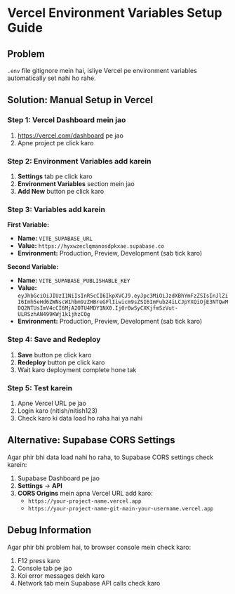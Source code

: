 # Vercel Environment Variables Setup Guide

## Problem
`.env` file gitignore mein hai, isliye Vercel pe environment variables automatically set nahi ho rahe.

## Solution: Manual Setup in Vercel

### Step 1: Vercel Dashboard mein jao
1. https://vercel.com/dashboard pe jao
2. Apne project pe click karo

### Step 2: Environment Variables add karein
1. **Settings** tab pe click karo
2. **Environment Variables** section mein jao
3. **Add New** button pe click karo

### Step 3: Variables add karein

**First Variable:**
- **Name:** `VITE_SUPABASE_URL`
- **Value:** `https://hyxwzeclqmanosdpkxae.supabase.co`
- **Environment:** Production, Preview, Development (sab tick karo)

**Second Variable:**
- **Name:** `VITE_SUPABASE_PUBLISHABLE_KEY`
- **Value:** `eyJhbGciOiJIUzI1NiIsInR5cCI6IkpXVCJ9.eyJpc3MiOiJzdXBhYmFzZSIsInJlZiI6Imh5eHd6ZWNscW1hbm9zZHBreGFlIiwicm9sZSI6ImFub24iLCJpYXQiOjE3NTQwMDQ2NTUsImV4cCI6MjA2OTU4MDY1NX0.Ij0r0wSyCXKjfmSzVut-ULRSzhAN499KWj1k1jhzCOg`
- **Environment:** Production, Preview, Development (sab tick karo)

### Step 4: Save and Redeploy
1. **Save** button pe click karo
2. **Redeploy** button pe click karo
3. Wait karo deployment complete hone tak

### Step 5: Test karein
1. Apne Vercel URL pe jao
2. Login karo (nitish/nitish123)
3. Check karo ki data load ho raha hai ya nahi

## Alternative: Supabase CORS Settings

Agar phir bhi data load nahi ho raha, to Supabase CORS settings check karein:

1. Supabase Dashboard pe jao
2. **Settings** → **API**
3. **CORS Origins** mein apna Vercel URL add karo:
   - `https://your-project-name.vercel.app`
   - `https://your-project-name-git-main-your-username.vercel.app`

## Debug Information
Agar phir bhi problem hai, to browser console mein check karo:
1. F12 press karo
2. Console tab pe jao
3. Koi error messages dekh karo
4. Network tab mein Supabase API calls check karo 